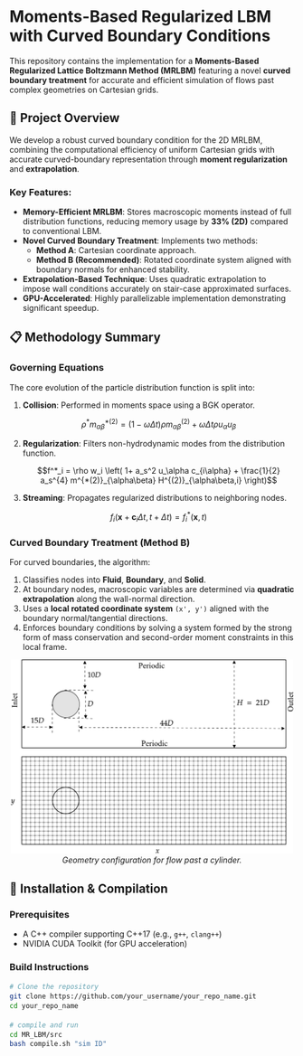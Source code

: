 # Moments-Based Regularized LBM with Curved Boundary Conditions

This repository contains the implementation for a **Moments-Based Regularized Lattice Boltzmann Method (MRLBM)** featuring a novel **curved boundary treatment** for accurate and efficient simulation of flows past complex geometries on Cartesian grids.

## 🧩 Project Overview

We develop a robust curved boundary condition for the 2D MRLBM, combining the computational efficiency of uniform Cartesian grids with accurate curved-boundary representation through **moment regularization** and **extrapolation**.

### Key Features:
- **Memory-Efficient MRLBM**: Stores macroscopic moments instead of full distribution functions, reducing memory usage by **33% (2D)** compared to conventional LBM.
- **Novel Curved Boundary Treatment**: Implements two methods:
  - **Method A**: Cartesian coordinate approach.
  - **Method B (Recommended)**: Rotated coordinate system aligned with boundary normals for enhanced stability.
- **Extrapolation-Based Technique**: Uses quadratic extrapolation to impose wall conditions accurately on stair-case approximated surfaces.
- **GPU-Accelerated**: Highly parallelizable implementation demonstrating significant speedup.

## 📋 Methodology Summary

### Governing Equations
The core evolution of the particle distribution function is split into:
1.  **Collision**: Performed in moments space using a BGK operator.
    ```math
    \rho^* m^{*(2)}_{\alpha\beta} = (1-\omega \Delta t) \rho m^{(2)}_{\alpha\beta} + \omega \Delta t \rho u_\alpha u_\beta
    ```
2.  **Regularization**: Filters non-hydrodynamic modes from the distribution function.
    ```math
    f^*_i = \rho w_i \left( 1+  a_s^2 u_\alpha c_{i\alpha} + \frac{1}{2} a_s^{4} m^{*(2)}_{\alpha\beta} H^{(2)}_{\alpha\beta,i} \right)
    ```
3.  **Streaming**: Propagates regularized distributions to neighboring nodes.
    ```math
    f_i(\mathbf{x}+\mathbf{c}_i \Delta t, t+\Delta t) = f^{*}_i(\mathbf{x}, t)
    ```

### Curved Boundary Treatment (Method B)
For curved boundaries, the algorithm:
1.  Classifies nodes into **Fluid**, **Boundary**, and **Solid**.
2.  At boundary nodes, macroscopic variables are determined via **quadratic extrapolation** along the wall-normal direction.
3.  Uses a **local rotated coordinate system** `(x', y')` aligned with the boundary normal/tangential directions.
4.  Enforces boundary conditions by solving a system formed by the strong form of mass conservation and second-order moment constraints in this local frame.

<!-- GEOMETRY FIGURE WILL BE PLACED HERE -->
<p align="center">
  <img src="cylindergrid.png" alt="Computational Domain and Grid" width="500"/>
  <br>
  <em>Geometry configuration for flow past a cylinder.</em>
</p>

## 🚀 Installation & Compilation

### Prerequisites
- A C++ compiler supporting C++17 (e.g., `g++`, `clang++`)
- NVIDIA CUDA Toolkit (for GPU acceleration)

### Build Instructions
```bash
# Clone the repository
git clone https://github.com/your_username/your_repo_name.git
cd your_repo_name

# compile and run
cd MR_LBM/src
bash compile.sh "sim ID"


